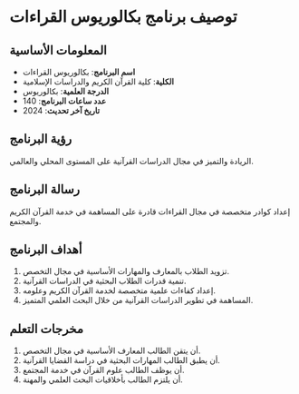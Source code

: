 # توصيف برنامج بكالوريوس القراءات

## المعلومات الأساسية

- **اسم البرنامج**: بكالوريوس القراءات
- **الكلية**: كلية القرآن الكريم والدراسات الإسلامية
- **الدرجة العلمية**: بكالوريوس
- **عدد ساعات البرنامج**: 140
- **تاريخ آخر تحديث**: 2024

## رؤية البرنامج

الريادة والتميز في مجال الدراسات القرآنية على المستوى المحلي والعالمي.

## رسالة البرنامج

إعداد كوادر متخصصة في مجال القراءات قادرة على المساهمة في خدمة القرآن الكريم والمجتمع.

## أهداف البرنامج

1. تزويد الطلاب بالمعارف والمهارات الأساسية في مجال التخصص.
2. تنمية قدرات الطلاب البحثية في الدراسات القرآنية.
3. إعداد كفاءات علمية متخصصة لخدمة القرآن الكريم وعلومه.
4. المساهمة في تطوير الدراسات القرآنية من خلال البحث العلمي المتميز.

## مخرجات التعلم

1. أن يتقن الطالب المعارف الأساسية في مجال التخصص.
2. أن يطبق الطالب المهارات البحثية في دراسة القضايا القرآنية.
3. أن يوظف الطالب علوم القرآن في خدمة المجتمع.
4. أن يلتزم الطالب بأخلاقيات البحث العلمي والمهنة.
